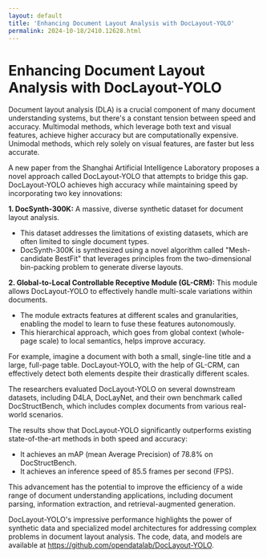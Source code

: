 ```yaml
---
layout: default
title: 'Enhancing Document Layout Analysis with DocLayout-YOLO'
permalink: 2024-10-18/2410.12628.html
---
```

# Enhancing Document Layout Analysis with DocLayout-YOLO

Document layout analysis (DLA) is a crucial component of many document understanding systems, but there's a constant tension between speed and accuracy. Multimodal methods, which leverage both text and visual features, achieve higher accuracy but are computationally expensive. Unimodal methods, which rely solely on visual features, are faster but less accurate. 

A new paper from the Shanghai Artificial Intelligence Laboratory proposes a novel approach called DocLayout-YOLO that attempts to bridge this gap. DocLayout-YOLO achieves high accuracy while maintaining speed by incorporating two key innovations: 

**1. DocSynth-300K:** A massive, diverse synthetic dataset for document layout analysis. 
* This dataset addresses the limitations of existing datasets, which are often limited to single document types.
* DocSynth-300K is synthesized using a novel algorithm called "Mesh-candidate BestFit" that leverages principles from the two-dimensional bin-packing problem to generate diverse layouts.

**2. Global-to-Local Controllable Receptive Module (GL-CRM):** This module allows DocLayout-YOLO to effectively handle multi-scale variations within documents.
* The module extracts features at different scales and granularities, enabling the model to learn to fuse these features autonomously.
* This hierarchical approach, which goes from global context (whole-page scale) to local semantics, helps improve accuracy.

For example, imagine a document with both a small, single-line title and a large, full-page table.  DocLayout-YOLO, with the help of GL-CRM, can effectively detect both elements despite their drastically different scales.

The researchers evaluated DocLayout-YOLO on several downstream datasets, including D4LA, DocLayNet, and their own benchmark called DocStructBench, which includes complex documents from various real-world scenarios. 

The results show that DocLayout-YOLO significantly outperforms existing state-of-the-art methods in both speed and accuracy:
*  It achieves an mAP (mean Average Precision) of 78.8% on DocStructBench. 
*  It achieves an inference speed of 85.5 frames per second (FPS).

This advancement has the potential to improve the efficiency of a wide range of document understanding applications, including document parsing, information extraction, and retrieval-augmented generation.

DocLayout-YOLO's impressive performance highlights the power of synthetic data and specialized model architectures for addressing complex problems in document layout analysis. The code, data, and models are available at https://github.com/opendatalab/DocLayout-YOLO.